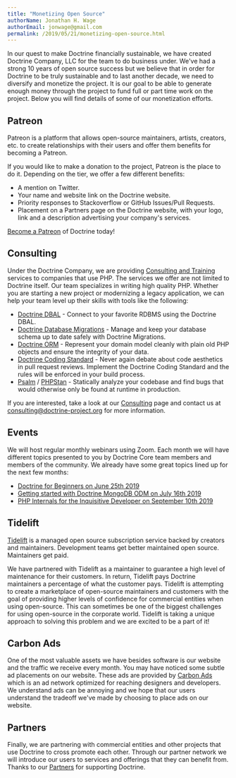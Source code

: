 ```yaml
---
title: "Monetizing Open Source"
authorName: Jonathan H. Wage
authorEmail: jonwage@gmail.com
permalink: /2019/05/21/monetizing-open-source.html
---
```


In our quest to make Doctrine financially sustainable, we have created
Doctrine Company, LLC for the team to do business under. We've had a strong
10 years of open source success but we believe that in order for Doctrine to be
truly sustainable and to last another decade, we need to diversify and monetize
the project. It is our goal to be able to generate enough money through the project
to fund full or part time work on the project. Below you will find details of some
of our monetization efforts.

## Patreon

Patreon is a platform that allows open-source maintainers, artists, creators, etc. to create
relationships with their users and offer them benefits for becoming a Patreon.

If you would like to make a donation to the project, Patreon is the place to do it.
Depending on the tier, we offer a few different benefits:

- A mention on Twitter.
- Your name and website link on the Doctrine website.
- Priority responses to Stackoverflow or GitHub Issues/Pull Requests.
- Placement on a Partners page on the Doctrine website, with your logo, link and a description advertising your company's services.

[Become a Patreon](https://www.patreon.com/phpdoctrine) of Doctrine today!

## Consulting

Under the Doctrine Company, we are providing [Consulting and Training](/consulting.html)
services to companies that use PHP. The services we offer are not limited to Doctrine itself.
Our team specializes in writing high quality PHP. Whether you are starting a new project or
modernizing a legacy application, we can help your team level up their skills with tools
like the following:

- [Doctrine DBAL](/projects/dbal.html) - Connect to your favorite RDBMS using the Doctrine DBAL.
- [Doctrine Database Migrations](/projects/migrations.html) - Manage and keep your database schema up to date safely with Doctrine Migrations.
- [Doctrine ORM](/projects/orm.html) - Represent your domain model cleanly with plain old PHP objects and ensure the integrity of your data.
- [Doctrine Coding Standard](/projects/coding-standard.html) - Never again debate about code aesthetics in pull request reviews. Implement the Doctrine Coding Standard and the rules will be enforced in your build process.
- [Psalm](https://psalm.dev/) / [PHPStan](https://github.com/phpstan/phpstan) - Statically analyze your codebase and find bugs that would otherwise only be found at runtime in production.

If you are interested, take a look at our [Consulting](/consulting.html) page and contact
us at [consulting@doctrine-project.org](mailto:consulting@doctrine-project.org) for more
information.

## Events

We will host regular monthly webinars using Zoom. Each month we will have different topics
presented to you by Doctrine Core team members and members of the community. We already have
some great topics lined up for the next few months:

- [Doctrine for Beginners on June 25th 2019](/events/2/doctrine-for-beginners.html)
- [Getting started with Doctrine MongoDB ODM on July 16th 2019](/events/3/getting-started-with-doctrine-mongodb-odm.html)
- [PHP Internals for the Inquisitive Developer on September 10th 2019](/events/1/php-internals-for-the-inquisitive-developer.html)

## Tidelift

[Tidelift](https://tidelift.com) is a managed open source subscription service backed by
creators and maintainers. Development teams get better maintained open source. Maintainers
get paid.

We have partnered with Tidelift as a maintainer to guarantee a high level of maintenance for their
customers. In return, Tidelift pays Doctrine maintainers a percentage of what the customer pays.
Tidelift is attempting to create a marketplace of open-source maintainers and customers with the
goal of providing higher levels of confidence for commercial entities when using open-source. This
can sometimes be one of the biggest challenges for using open-source in the corporate world.
Tidelift is taking a unique approach to solving this problem and we are excited to be a part of it!

## Carbon Ads

One of the most valuable assets we have besides software is our website and the traffic we
receive every month. You may have noticed some subtle ad placements on our website. These ads
are provided by [Carbon Ads](https://www.carbonads.net/) which is an ad network optimized
for reaching designers and developers. We understand ads can be annoying and we hope that
our users understand the tradeoff we've made by choosing to place ads on our website.

## Partners

Finally, we are partnering with commercial entities and other projects that use Doctrine to cross
promote each other. Through our partner network we will introduce our users to services and
offerings that they can benefit from. Thanks to our [Partners](/partners.html) for supporting
Doctrine.

